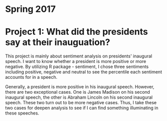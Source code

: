 # Spring 2017
# Project 1: What did the presidents say at their inauguation?

This project is mainly about sentiment analysis on presidents' inaugural speech. I want to know whether a president is more positive or more negative. By utilizing R package - sentiment, I chose three sentiments including positive, negative and neutral to see the percentile each sentiment accounts for in a speech. 

Generally, a president is more positive in his inaugural speech. However, there are two exceptional cases. One is James Madison on his second inaugural speech, the other is Abraham Lincoln on his second inaugural speech. These two turn out to be more negative cases. Thus, I take these two cases for deepen analysis to see if I can find something illuminating in these speeches.
